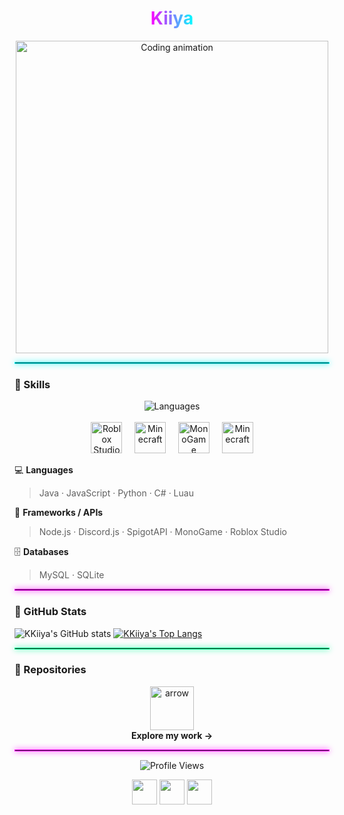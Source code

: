 <h1 align="center">
  <span style="background: linear-gradient(90deg, #ff00ff, #00ffff); -webkit-background-clip: text; -webkit-text-fill-color: transparent;">
     Kiiya 
  </span>
</h1>

<p align="center">
  <img src="https://raw.githubusercontent.com/DenverCoder1/DenverCoder1/main/assets/animation_500_kxa883sd.gif" width="500" alt="Coding animation">
</p>

<hr style="border: 1px solid #00ffff; box-shadow: 0 0 10px #00ffff;">

### 🧠 Skills

<p align="center">
  <img src="https://skillicons.dev/icons?i=java,js,py,cs,lua&theme=dark" alt="Languages" /><br><br>
  <img src="https://upload.wikimedia.org/wikipedia/commons/e/ee/Roblox_Studio_icon_2025.svg" height="50" alt="Roblox Studio" />
  &nbsp;&nbsp;&nbsp;
  <img src="https://static.wikia.nocookie.net/animatorvsanimation/images/5/52/MinecraftIcon.png/revision/latest?cb=20250423103804" height="50" alt="Minecraft" />
  &nbsp;&nbsp;&nbsp;
  <img src="https://avatars.githubusercontent.com/u/4772066?s=200&v=4" height="50" alt="MonoGame" />
  &nbsp;&nbsp;&nbsp;
  <img src="https://upload.wikimedia.org/wikipedia/commons/d/d9/Node.js_logo.svg" height="50" alt="Minecraft" />
</p>

💻 **Languages**  
> Java · JavaScript · Python · C# · Luau  

🧩 **Frameworks / APIs**  
> Node.js · Discord.js · SpigotAPI · MonoGame · Roblox Studio  

🗄️ **Databases**  
> MySQL · SQLite  

<hr style="border: 1px solid #ff00ff; box-shadow: 0 0 10px #ff00ff;">

### 🌌 GitHub Stats

<p align="center">

![KKiiya's GitHub stats](https://github-readme-stats.vercel.app/api?username=KKiiya&show=reviews,discussions_started,discussions_answered,prs_merged,prs_merged_percentage&theme=monokai)
[![KKiiya's Top Langs](https://github-readme-stats.vercel.app/api/top-langs/?username=KKiiya&layout=pie&theme=monokai)](https://github.com/anuraghazra/github-readme-stats)

</p>

<hr style="border: 1px solid #00ff99; box-shadow: 0 0 10px #00ff99;">

### 🚀 Repositories

<p align="center">
  <a href="https://github.com/KKiiya?tab=repositories">
    <img src="https://i.imgur.com/A6bWGFl.gif" width="70" alt="arrow">
  </a><br>
  <b>Explore my work →</b>
</p>

<hr style="border: 1px solid #ff00ff; box-shadow: 0 0 10px #ff00ff;">

<p align="center">
  <img src="https://komarev.com/ghpvc/?username=KKiiya&style=for-the-badge&color=ff79c6" alt="Profile Views" />
</p>

<p align="center">
  <a href="https://x.com/kkiiya_"><img src="https://skillicons.dev/icons?i=twitter" width="40"/></a>
  <a href="https://discord.com/users/kiiya_"><img src="https://skillicons.dev/icons?i=discord" width="40"/></a>
  <a href="https://github.com/KKiiya"><img src="https://skillicons.dev/icons?i=github" width="40"/></a>
</p>




